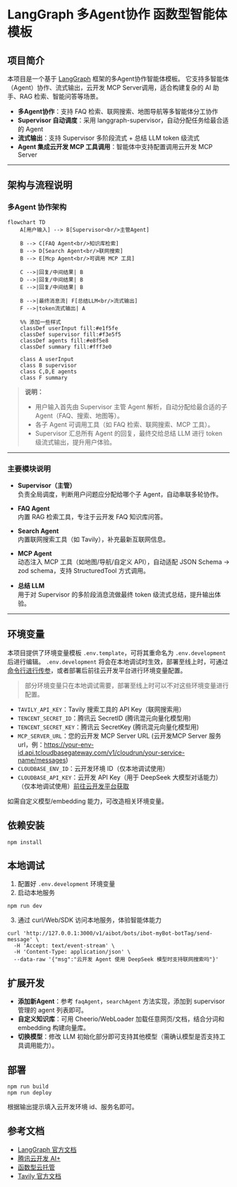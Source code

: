 # LangGraph 多Agent协作 函数型智能体模板

## 项目简介

本项目是一个基于 [LangGraph](https://github.com/langchain-ai/langgraph) 框架的多Agent协作智能体模板。
它支持多智能体（Agent）协作、流式输出，云开发 MCP Server调用，适合构建复杂的 AI 助手、RAG 检索、智能问答等场景。

- **多Agent协作**：支持 FAQ 检索、联网搜索、地图导航等多智能体分工协作
- **Supervisor 自动调度**：采用 langgraph-supervisor，自动分配任务给最合适的 Agent
- **流式输出**：支持 Supervisor 多阶段流式 + 总结 LLM token 级流式
- **Agent 集成云开发 MCP 工具调用**：智能体中支持配置调用云开发 MCP Server

---

## 架构与流程说明

### 多Agent 协作架构

```mermaid
flowchart TD
    A[用户输入] --> B[Supervisor<br/>主管Agent]
    
    B --> C[FAQ Agent<br/>知识库检索]
    B --> D[Search Agent<br/>联网搜索]
    B --> E[Mcp Agent<br/>可调用 MCP 工具]
    
    C -->|回复/中间结果| B
    D -->|回复/中间结果| B
    E -->|回复/中间结果| B
    
    B -->|最终消息流| F[总结LLM<br/>流式输出]
    F -->|token流式输出| A
    
    %% 添加一些样式
    classDef userInput fill:#e1f5fe
    classDef supervisor fill:#f3e5f5
    classDef agents fill:#e8f5e8
    classDef summary fill:#fff3e0
    
    class A userInput
    class B supervisor
    class C,D,E agents
    class F summary
```

> **说明：**
> - 用户输入首先由 Supervisor 主管 Agent 解析，自动分配给最合适的子 Agent（FAQ、搜索、地图等）。
> - 各子 Agent 可调用工具（如 FAQ 检索、联网搜索、MCP 工具）。
> - Supervisor 汇总所有 Agent 的回复，最终交给总结 LLM 进行 token 级流式输出，提升用户体验。

---

### 主要模块说明

- **Supervisor（主管）**  
  负责全局调度，判断用户问题应分配给哪个子 Agent，自动串联多轮协作。

- **FAQ Agent**  
  内置 RAG 检索工具，专注于云开发 FAQ 知识库问答。

- **Search Agent**  
  内置联网搜索工具（如 Tavily），补充最新互联网信息。

- **MCP Agent**  
  动态注入 MCP 工具（如地图/导航/自定义 API），自动适配 JSON Schema → zod schema，支持 StructuredTool 方式调用。

- **总结 LLM**  
  用于对 Supervisor 的多阶段消息流做最终 token 级流式总结，提升输出体验。

---

## 环境变量

本项目提供了环境变量模板 `.env.template`，可将其重命名为 `.env.development` 后进行编辑。 `.env.development` 将会在本地调试时生效，部署至线上时，可通过[命令行进行传参](https://docs.cloudbase.net/cli-v1/runf/deploy#%E8%BF%9B%E9%98%B6%E7%94%A8%E6%B3%95)，或者部署后前往云开发平台进行环境变量配置。

> 部分环境变量只在本地调试需要，部署至线上时可以不对这些环境变量进行配置。

- `TAVILY_API_KEY`：Tavily 搜索工具的 API Key（联网搜索用）
- `TENCENT_SECRET_ID`：腾讯云 SecretID (腾讯混元向量化模型用)
- `TENCENT_SECRET_KEY`：腾讯云 SecretKey (腾讯混元向量化模型用)
- `MCP_SERVER_URL`：您的云开发 MCP Server URL (云开发MCP Server 服务url，例：https://your-env-id.api.tcloudbasegateway.com/v1/cloudrun/your-service-name/messages)
- `CLOUDBASE_ENV_ID`：云开发环境 ID（仅本地调试使用）
- `CLOUDBASE_API_KEY`：云开发 API Key（用于 DeepSeek 大模型对话能力）（仅本地调试使用）[前往云开发平台获取](https://tcb.cloud.tencent.com/dev#/env/apikey)

如需自定义模型/embedding 能力，可改造相关环境变量。

## 依赖安装

```shell
npm install
```

## 本地调试

1. 配置好 `.env.development` 环境变量
2. 启动本地服务

```shell
npm run dev
```

3. 通过 curl/Web/SDK 访问本地服务，体验智能体能力

```shell
curl 'http://127.0.0.1:3000/v1/aibot/bots/ibot-myBot-botTag/send-message' \
  -H 'Accept: text/event-stream' \
  -H 'Content-Type: application/json' \
  --data-raw '{"msg":"云开发 Agent 使用 DeepSeek 模型时支持联网搜索吗"}'
```

## 扩展开发

- **添加新Agent**：参考 `faqAgent`，`searchAgent` 方法实现，添加到 supervisor 管理的 agent 列表即可。
- **自定义知识库**：可用 Cheerio/WebLoader 加载任意网页/文档，结合分词和 embedding 构建向量库。
- **切换模型**：修改 LLM 初始化部分即可支持其他模型（需确认模型是否支持工具调用能力）。

## 部署

```shell
npm run build
npm run deploy
```

根据输出提示填入云开发环境 id、服务名即可。

## 参考文档

- [LangGraph 官方文档](https://langchain-ai.github.io/langgraphjs/)
- [腾讯云开发 AI+](https://docs.cloudbase.net/ai/introduce)
- [函数型云托管](https://docs.cloudbase.net/cbrf/intro)
- [Tavily 官方文档](https://docs.tavily.com/)